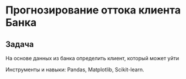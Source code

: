 # Прогнозирование оттока клиента Банка

## Задача
На основе данных из банка определить клиент, который может уйти

Инструменты и навыки: Pandas, Matplotlib, Scikit-learn.
